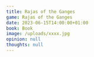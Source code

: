 ```yaml
---
title: Rajas of the Ganges
game: Rajas of the Ganges
date: 2023-06-15T14:00:00+01:00
book: Book
image: /uploads/xxxx.jpg
opinion: null
thoughts: null
---
```


